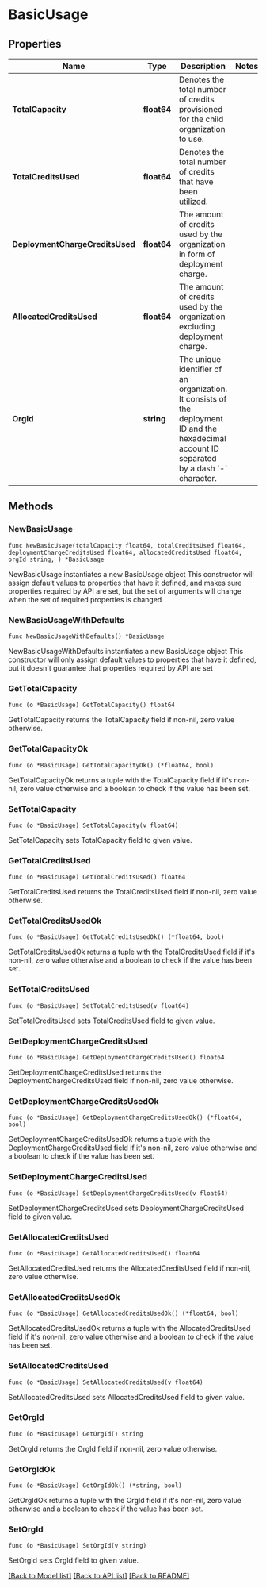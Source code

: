 # BasicUsage

## Properties

Name | Type | Description | Notes
------------ | ------------- | ------------- | -------------
**TotalCapacity** | **float64** | Denotes the total number of credits provisioned for the child organization to use. | 
**TotalCreditsUsed** | **float64** | Denotes the total number of credits that have been utilized. | 
**DeploymentChargeCreditsUsed** | **float64** | The amount of credits used by the organization in form of deployment charge. | 
**AllocatedCreditsUsed** | **float64** | The amount of credits used by the organization excluding deployment charge. | 
**OrgId** | **string** | The unique identifier of an organization. It consists of the deployment ID and the hexadecimal account ID separated by a dash &#x60;-&#x60; character. | 

## Methods

### NewBasicUsage

`func NewBasicUsage(totalCapacity float64, totalCreditsUsed float64, deploymentChargeCreditsUsed float64, allocatedCreditsUsed float64, orgId string, ) *BasicUsage`

NewBasicUsage instantiates a new BasicUsage object
This constructor will assign default values to properties that have it defined,
and makes sure properties required by API are set, but the set of arguments
will change when the set of required properties is changed

### NewBasicUsageWithDefaults

`func NewBasicUsageWithDefaults() *BasicUsage`

NewBasicUsageWithDefaults instantiates a new BasicUsage object
This constructor will only assign default values to properties that have it defined,
but it doesn't guarantee that properties required by API are set

### GetTotalCapacity

`func (o *BasicUsage) GetTotalCapacity() float64`

GetTotalCapacity returns the TotalCapacity field if non-nil, zero value otherwise.

### GetTotalCapacityOk

`func (o *BasicUsage) GetTotalCapacityOk() (*float64, bool)`

GetTotalCapacityOk returns a tuple with the TotalCapacity field if it's non-nil, zero value otherwise
and a boolean to check if the value has been set.

### SetTotalCapacity

`func (o *BasicUsage) SetTotalCapacity(v float64)`

SetTotalCapacity sets TotalCapacity field to given value.


### GetTotalCreditsUsed

`func (o *BasicUsage) GetTotalCreditsUsed() float64`

GetTotalCreditsUsed returns the TotalCreditsUsed field if non-nil, zero value otherwise.

### GetTotalCreditsUsedOk

`func (o *BasicUsage) GetTotalCreditsUsedOk() (*float64, bool)`

GetTotalCreditsUsedOk returns a tuple with the TotalCreditsUsed field if it's non-nil, zero value otherwise
and a boolean to check if the value has been set.

### SetTotalCreditsUsed

`func (o *BasicUsage) SetTotalCreditsUsed(v float64)`

SetTotalCreditsUsed sets TotalCreditsUsed field to given value.


### GetDeploymentChargeCreditsUsed

`func (o *BasicUsage) GetDeploymentChargeCreditsUsed() float64`

GetDeploymentChargeCreditsUsed returns the DeploymentChargeCreditsUsed field if non-nil, zero value otherwise.

### GetDeploymentChargeCreditsUsedOk

`func (o *BasicUsage) GetDeploymentChargeCreditsUsedOk() (*float64, bool)`

GetDeploymentChargeCreditsUsedOk returns a tuple with the DeploymentChargeCreditsUsed field if it's non-nil, zero value otherwise
and a boolean to check if the value has been set.

### SetDeploymentChargeCreditsUsed

`func (o *BasicUsage) SetDeploymentChargeCreditsUsed(v float64)`

SetDeploymentChargeCreditsUsed sets DeploymentChargeCreditsUsed field to given value.


### GetAllocatedCreditsUsed

`func (o *BasicUsage) GetAllocatedCreditsUsed() float64`

GetAllocatedCreditsUsed returns the AllocatedCreditsUsed field if non-nil, zero value otherwise.

### GetAllocatedCreditsUsedOk

`func (o *BasicUsage) GetAllocatedCreditsUsedOk() (*float64, bool)`

GetAllocatedCreditsUsedOk returns a tuple with the AllocatedCreditsUsed field if it's non-nil, zero value otherwise
and a boolean to check if the value has been set.

### SetAllocatedCreditsUsed

`func (o *BasicUsage) SetAllocatedCreditsUsed(v float64)`

SetAllocatedCreditsUsed sets AllocatedCreditsUsed field to given value.


### GetOrgId

`func (o *BasicUsage) GetOrgId() string`

GetOrgId returns the OrgId field if non-nil, zero value otherwise.

### GetOrgIdOk

`func (o *BasicUsage) GetOrgIdOk() (*string, bool)`

GetOrgIdOk returns a tuple with the OrgId field if it's non-nil, zero value otherwise
and a boolean to check if the value has been set.

### SetOrgId

`func (o *BasicUsage) SetOrgId(v string)`

SetOrgId sets OrgId field to given value.



[[Back to Model list]](../README.md#documentation-for-models) [[Back to API list]](../README.md#documentation-for-api-endpoints) [[Back to README]](../README.md)


